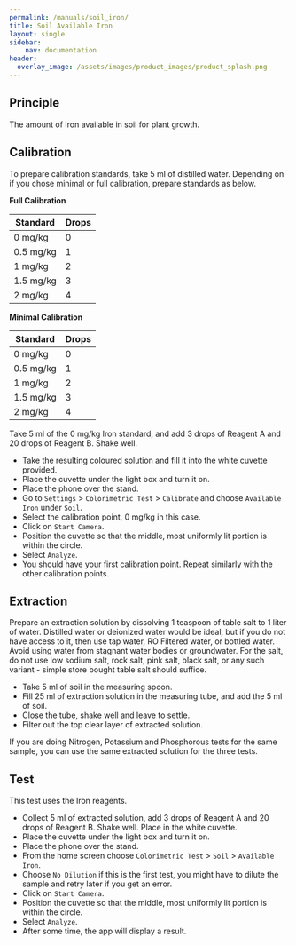 ```yaml
---
permalink: /manuals/soil_iron/
title: Soil Available Iron
layout: single
sidebar: 
    nav: documentation
header:
  overlay_image: /assets/images/product_images/product_splash.png
---
```

## Principle
The amount of Iron available in soil for plant growth. 

## Calibration
To prepare calibration standards, take 5 ml of distilled water. Depending on if you chose minimal or full calibration, prepare standards as below.


**Full Calibration**

| Standard | Drops |
| --- | --- |
| 0 mg/kg | 0 |
| 0.5 mg/kg | 1 |
| 1 mg/kg | 2 |
| 1.5 mg/kg | 3 |
| 2 mg/kg | 4 |

**Minimal Calibration**

| Standard | Drops |
| --- | --- |
| 0 mg/kg | 0 |
| 0.5 mg/kg | 1 |
| 1 mg/kg | 2 |
| 1.5 mg/kg | 3 |
| 2 mg/kg | 4 |


Take 5 ml of the 0 mg/kg Iron standard, and add 3 drops of Reagent A and 20 drops of Reagent B. Shake well.

* Take the resulting coloured solution and fill it into the white cuvette provided.
* Place the cuvette under the light box and turn it on.
* Place the phone over the stand.
* Go to `Settings` > `Colorimetric Test` > `Calibrate` and choose `Available Iron` under `Soil`.
* Select the calibration point, 0 mg/kg in this case.
* Click on `Start Camera`.
* Position the cuvette so that the middle, most uniformly lit portion is within the circle.
* Select `Analyze`.
* You should have your first calibration point. Repeat similarly with the other calibration points.

## Extraction
Prepare an extraction solution by dissolving 1 teaspoon of table salt to 1 liter of water. Distilled water or deionized water would be ideal, but if you do not have access to it, then use tap water, RO Filtered water, or bottled water. Avoid using water from stagnant water bodies or groundwater. For the salt, do not use low sodium salt, rock salt, pink salt, black salt, or any such variant - simple store bought table salt should suffice.

* Take 5 ml of soil in the measuring spoon.
* Fill 25 ml of extraction solution in the measuring tube, and add the 5 ml of soil.
* Close the tube, shake well and leave to settle.
* Filter out the top clear layer of extracted solution.

If you are doing Nitrogen, Potassium and Phosphorous tests for the same sample, you can use the same extracted solution for the three tests.


## Test
This test uses the Iron reagents.

* Collect 5 ml of extracted solution, add 3 drops of Reagent A and 20 drops of Reagent B. Shake well. Place in the white cuvette.
* Place the cuvette under the light box and turn it on.
* Place the phone over the stand.
* From the home screen choose `Colorimetric Test` > `Soil` > `Available Iron`.
* Choose `No Dilution` if this is the first test, you might have to dilute the sample and retry later if you get an error.
* Click on `Start Camera`.
* Position the cuvette so that the middle, most uniformly lit portion is within the circle.
* Select `Analyze`.
* After some time, the app will display a result.